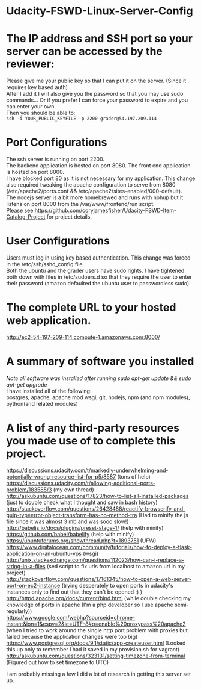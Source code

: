 # Udacity-FSWD-Linux-Server-Config

# The IP address and SSH port so your server can be accessed by the reviewer:
Please give me your public key so that I can put it on the server. (Since it requires key based auth)  
After I add it I will also give you the password so that you may use sudo commands... Or if you prefer
I can force your password to expire and you can enter your own.  
Then you should be able to:  
`ssh -i YOUR_PUBLIC_KEYFILE -p 2200 grader@54.197.209.114`

# Port Configurations
The ssh server is running on port 2200.  
The backend application is hosted on port 8080. The front end application is hosted on port 8000.  
I have blocked port 80 as it is not necessary for my application. This change also required tweaking
the apache configuration to serve from 8080 (/etc/apache2/ports.conf && /etc/apache2/sites-enabled/000-default).  
The nodejs server is a bit more homebrewed and runs with nohup but it listens on port 8000 from the /var/www/frontend/run script.  
Please see https://github.com/coryjamesfisher/Udacity-FSWD-Item-Catalog-Project for project details.  

# User Configurations
Users must log in using key based authentication. This change was forced in the /etc/ssh/sshd_config file.  
Both the ubuntu and the grader users have sudo rights. I have tightened both down with files in /etc/sudoers.d so that they require the user to enter their password (amazon defaulted the ubuntu user to passwordless sudo).

# The complete URL to your hosted web application.
http://ec2-54-197-209-114.compute-1.amazonaws.com:8000/  

# A summary of software you installed
*Note all software was installed after running sudo apt-get update && sudo apt-get upgrade*  
I have installed all of the following:  
postgres, apache, apache mod wsgi, git, nodejs, npm (and npm modules), python(and related modules)  

# A list of any third-party resources you made use of to complete this project.
https://discussions.udacity.com/t/markedly-underwhelming-and-potentially-wrong-resource-list-for-p5/8587 (tons of help)  
https://discussions.udacity.com/t/allowing-additional-ports-problem/183585/3 (my own thread)  
http://askubuntu.com/questions/17823/how-to-list-all-installed-packages (just to double check what I thought and saw in bash history)  
http://stackoverflow.com/questions/26428488/reactify-browserify-and-gulp-typeerror-object-transform-has-no-method-tra (Had to minify the js file since it was almost 3 mb and was sooo slow!)  
http://babeljs.io/docs/plugins/preset-stage-1/ (help with minify)  
https://github.com/babel/babelify (help with minify)  
https://ubuntuforums.org/showthread.php?t=1893751 (UFW)  
https://www.digitalocean.com/community/tutorials/how-to-deploy-a-flask-application-on-an-ubuntu-vps (wsgi)  
http://unix.stackexchange.com/questions/112023/how-can-i-replace-a-string-in-a-files (sed script to fix urls from localhost to amazon url in my project)  
http://stackoverflow.com/questions/17161345/how-to-open-a-web-server-port-on-ec2-instance (trying desperately to open ports in udacity's instances only to find out that they can't be opened :) )  
http://httpd.apache.org/docs/current/bind.html (while double checking my knowledge of ports in apache (I'm a php developer so I use apache semi-regularly))  
https://www.google.com/webhp?sourceid=chrome-instant&ion=1&espv=2&ie=UTF-8#q=enable%20proxypass%20apache2 (when I tried to work around the single http port problem with proxies but failed because the application changes were too big)  
https://www.postgresql.org/docs/9.1/static/app-createuser.html (Looked this up only to remember I had it saved in my provision.sh for vagrant)  
http://askubuntu.com/questions/323131/setting-timezone-from-terminal (Figured out how to set timezone to UTC)  

I am probably missing a few I did a lot of research in getting this server set up.  
